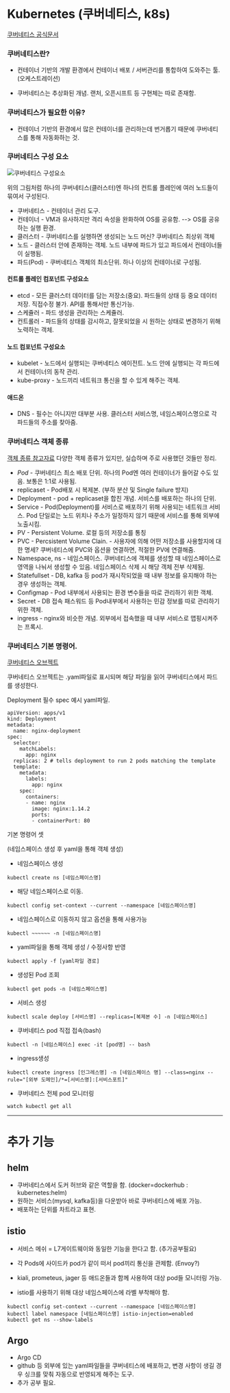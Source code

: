 # Kubernetes (쿠버네티스, k8s)

[쿠버네티스 공식문서](https://kubernetes.io/ko/docs/concepts/overview/what-is-kubernetes/)

### 쿠버네티스란?
- 컨테이너 기반의 개발 환경에서 컨테이너 배포 / 서버관리를 통합하여 도와주는 툴. (오케스트레이션)

- 쿠버네티스는 추상화된 개념. 랜처, 오픈시프트 등 구현체는 따로 존재함.

### 쿠버네티스가 필요한 이유?
- 컨테이너 기반의 환경에서 많은 컨테이너를 관리하는데 번거롭기 때문에 쿠버네티스를 통해 자동화하는 것.

### 쿠버네티스 구성 요소
![쿠버네티스 구성요소](https://d33wubrfki0l68.cloudfront.net/2475489eaf20163ec0f54ddc1d92aa8d4c87c96b/e7c81/images/docs/components-of-kubernetes.svg)

위의 그림처럼 하나의 쿠버네티스(클러스터)엔 하나의 컨트롤 플레인에 여러 노드들이 묶여서 구성된다.

- 쿠버네티스 - 컨테이너 관리 도구.
- 컨테이너 - VM과 유사하지만 격리 속성을 완화하여 OS를 공유함. --> OS를 공유하는 실행 환경.
- 클러스터 - 쿠버네티스를 실행하면 생성되는 노드 머신? 쿠버네티스 최상위 객체
- 노드 - 클러스터 안에 존재하는 객체. 노드 내부에 파드가 있고 파드에서 컨테이너들이 실행됨.
- 파드(Pod) - 쿠버네티스 객체의 최소단위. 하나 이상의 컨테이너로 구성됨.

#### 컨트롤 플레인 컴포넌트 구성요소
- etcd - 모든 클러스터 데이터를 담는 저장소(중요). 파드들의 상태 등 중요 데이터 저장. 직접수정 불가. API를 통해서만 통신가능.
- 스케쥴러 - 파드 생성을 관리하는 스케쥴러.
- 컨트롤러 - 파드들의 상태를 감시하고, 잘못되었을 시 원하는 상태로 변경하기 위해 노력하는 객체.

#### 노드 컴포넌트 구성요소
- kubelet - 노드에서 실행되는 쿠버네티스 에이전트. 노드 안에 실행되는 각 파드에서 컨테이너의 동작 관리.
- kube-proxy - 노드끼리 네트워크 통신을 할 수 있게 해주는 객체.

#### 애드온
- DNS - 필수는 아니지만 대부분 사용. 클러스터 서비스명, 네임스페이스명으로 각 파드들의 주소를 찾아줌.

### 쿠버네티스 객체 종류
[객체 종류 참고자료](https://unit-15.tistory.com/107)
다양한 객체 종류가 있지만, 실습하며 주로 사용했던 것들만 정리.

- *Pod* - 쿠버네티스 최소 배포 단위. 하나의 Pod엔 여러 컨테이너가 들어갈 수도 있음. 보통은 1:1로 사용됨. 
- replicaset - Pod배포 시 복제본. (부하 분산 및 Single failure 방지)
- Deployment - pod + replicaset을 합친 개념. 서비스를 배포하는 하나의 단위.
- Service - Pod(Deployment)를 서비스로 배포하기 위해 사용되는 네트워크 서비스. 
Pod 단일로는 노드 위치나 주소가 일정하지 않기 때문에 서비스를 통해 외부에 노출시킴.
- PV - Persistent Volume. 로컬 등의 저장소를 통칭
- PVC - Percsistent Volume Clain. - 사용자에 의해 어떤 저장소를 사용할지에 대한 명세? 쿠버네티스에 PVC와 옵션을 연결하면, 적절한 PV에 연결해줌.
- Namespace, ns - 네임스페이스. 쿠버네티스에 객체를 생성할 때 네임스페이스로 영역을 나눠서 생성할 수 있음. 네임스페이스 삭제 시 해당 객체 전부 삭제됨.
- Statefullset - DB, kafka 등 pod가 재시작되었을 때 내부 정보를 유지해야 하는 경우 생성하는 객체.
- Configmap - Pod 내부에서 사용되는 환경 변수들을 따로 관리하기 위한 객체.
- Secret - DB 접속 패스워드 등 Pod내부에서 사용하는 민감 정보를 따로 관리하기 위한 객체.
- ingress - nginx와 비슷한 개념. 외부에서 접속했을 때 내부 서비스로 맵핑시켜주는 프록시.

### 쿠버네티스 기본 명령어.
[쿠버네티스 오브젝트](https://kubernetes.io/ko/docs/concepts/overview/working-with-objects/kubernetes-objects/)

쿠버네티스 오브젝트는 .yaml파일로 표시되며 해당 파일을 읽어 쿠버네티스에서 파드를 생성한다.

Deployment 필수 spec 예시 yaml파일.
```
apiVersion: apps/v1
kind: Deployment
metadata:
  name: nginx-deployment
spec:
  selector:
    matchLabels:
      app: nginx
  replicas: 2 # tells deployment to run 2 pods matching the template
  template:
    metadata:
      labels:
        app: nginx
    spec:
      containers:
      - name: nginx
        image: nginx:1.14.2
        ports:
        - containerPort: 80
```

기본 명령어 셋

(네임스페이스 생성 후 yaml을 통해 객체 생성)

- 네임스페이스 생성
```
kubectl create ns [네임스페이스명]
```

- 해당 네임스페이스로 이동.
```
kubectl config set-context --current --namespace [네임스페이스명]
```

- 네임스페이스로 이동하지 않고 옵션을 통해 사용가능
```
kubectl ~~~~~~ -n [네임스페이스명]
```

- yaml파일을 통해 객체 생성 / 수정사항 반영
```
kubectl apply -f [yaml파일 경로]
```

- 생성된 Pod 조회
```
kubectl get pods -n [네임스페이스명]
```

- 서비스 생성
```
kubectl scale deploy [서비스명] --replicas=[복제본 수] -n [네임스페이스]
```

- 쿠버네티스 pod 직접 접속(bash)
```
kubectl -n [네임스페이스] exec -it [pod명] -- bash
```

- ingress생성
```
kubectl create ingress [인그레스명] -n [네임스페이스 명] --class=nginx --rule="[외부 도메인]/*=[서비스명]:[서비스포트]"
```


- 쿠버네티스 전체 pod 모니터링
```
watch kubectl get all
```
----------------------
# 추가 기능
## helm
- 쿠버네티스에서 도커 허브와 같은 역할을 함. (docker=dockerhub : kubernetes:helm)
- 원하는 서비스(mysql, kafka등)을 다운받아 바로 쿠버네티스에 배포 가능.
- 배포하는 단위를 차트라고 표현.

## istio
- 서비스 메쉬 = L7게이트웨이와 동일한 기능을 한다고 함. (추가공부필요)
- 각 Pods에 사이드카 pod가 같이 떠서 pod끼리 통신을 관제함. (Envoy?)
- kiali, prometeus, jager 등 애드온들과 함께 사용하여 대상 pod들 모니터링 가능.


- istio를 사용하기 위해 대상 네임스페이스에 라벨 부착해야 함.
```
kubectl config set-context --current --namespace [네임스페이스명]
kubectl label namespace [네임스페이스명] istio-injection=enabled
kubectl get ns --show-labels
```

## Argo
- Argo CD
- github 등 외부에 있는 yaml파일들을 쿠버네티스에 배포하고, 변경 사항이 생길 경우 싱크를 맞춰 자동으로 반영되게 해주는 도구.
- 추가 공부 필요.